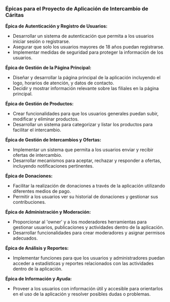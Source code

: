 ### Épicas para el Proyecto de Aplicación de Intercambio de Cáritas

**Épica de Autenticación y Registro de Usuarios:**
- Desarrollar un sistema de autenticación que permita a los usuarios iniciar sesión o registrarse.
- Asegurar que solo los usuarios mayores de 18 años puedan registrarse.
- Implementar medidas de seguridad para proteger la información de los usuarios.

**Épica de Gestión de la Página Principal:**
- Diseñar y desarrollar la página principal de la aplicación incluyendo el logo, horarios de atención, y datos de contacto.
- Decidir y mostrar información relevante sobre las filiales en la página principal.

**Épica de Gestión de Productos:**
- Crear funcionalidades para que los usuarios generales puedan subir, modificar y eliminar productos.
- Desarrollar un sistema para categorizar y listar los productos para facilitar el intercambio.

**Épica de Gestión de Intercambios y Ofertas:**
- Implementar un sistema que permita a los usuarios enviar y recibir ofertas de intercambio.
- Desarrollar mecanismos para aceptar, rechazar y responder a ofertas, incluyendo notificaciones pertinentes.

**Épica de Donaciones:**
- Facilitar la realización de donaciones a través de la aplicación utilizando diferentes medios de pago.
- Permitir a los usuarios ver su historial de donaciones y gestionar sus contribuciones.

**Épica de Administración y Moderación:**
- Proporcionar al 'owner' y a los moderadores herramientas para gestionar usuarios, publicaciones y actividades dentro de la aplicación.
- Desarrollar funcionalidades para crear moderadores y asignar permisos adecuados.

**Épica de Análisis y Reportes:**
- Implementar funciones para que los usuarios y administradores puedan acceder a estadísticas y reportes relacionados con las actividades dentro de la aplicación.

**Épica de Información y Ayuda:**
- Proveer a los usuarios con información útil y accesible para orientarlos en el uso de la aplicación y resolver posibles dudas o problemas.

